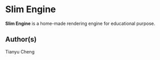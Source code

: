 Slim Engine
===========

**Slim Engine** is a home-made rendering engine for educational purpose.

Author(s)
---------
Tianyu Cheng
